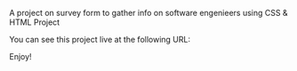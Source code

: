 A project on survey form to gather info on software engenieers using CSS & HTML Project

You can see this project live at the following URL:


Enjoy!
